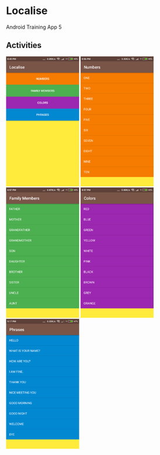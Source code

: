 # Localise
Android Training App 5

## Activities

<img src="home.png" width="200"> <img src="numbers.png" width="200"> <img src="family_members.png" width="200"> <img src="colors.png" width="200"> <img src="phrases.png" width="200">
